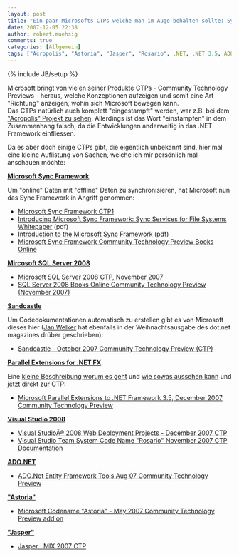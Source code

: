 ```yaml
---
layout: post
title: "Ein paar Microsofts CTPs welche man im Auge behalten sollte: Sync Framework, Astoria, SQL Server 2008..."
date: 2007-12-05 22:38
author: robert.muehsig
comments: true
categories: [Allgemein]
tags: ["Acropolis", "Astoria", "Jasper", "Rosario", .NET, .NET 3.5, ADO.NET, CTP, Microsoft, Parallel Extensions, Sandcastle, SQL, SQL Server 2008, Sync Framework, Visual Studio]
---
```

{% include JB/setup %}
<p>Microsoft bringt von vielen seiner Produkte CTPs - Community Technology Previews - heraus, welche Konzeptionen aufzeigen und somit eine Art "Richtung" anzeigen, wohin sich Microsoft bewegen kann.<br>Das CTPs natürlich auch komplett "eingestampft" werden, war z.B. bei dem <a href="http://blogs.msdn.com/acropolis/archive/2007/10/29/An-Acropolis-Update.aspx" target="_blank">"Acropolis" Projekt zu sehen</a>. Allerdings ist das Wort "einstampfen" in dem Zusammenhang falsch, da die Entwicklungen anderweitig in das .NET Framework einfliessen.</p> <p>Da es aber doch einige CTPs gibt, die eigentlich unbekannt sind, hier mal eine kleine Auflistung von Sachen, welche ich mir persönlich mal anschauen möchte:</p> <p><strong><u>Microsoft Sync Framework</u></strong></p> <p>Um "online" Daten mit "offline" Daten zu synchronisieren, hat Microsoft nun das Sync Framework in Angriff genommen:</p> <ul> <li><a href="http://www.microsoft.com/downloads/details.aspx?FamilyId=35E8F16E-AAA4-4919-8B3C-1CE4EA1F6552&amp;displaylang=en" target="_blank">Microsoft Sync Framework CTP1</a></li> <li><a href="http://www.microsoft.com/downloads/details.aspx?familyid=9C7CC8FC-13BB-48F0-87B2-69D8A0995655&amp;displaylang=en" target="_blank">Introducing Microsoft Sync Framework: Sync Services for File Systems Whitepaper</a> (pdf)</li> <li><a href="http://www.microsoft.com/downloads/details.aspx?familyid=1A4A7EDB-DD09-45D5-8D95-4D695DB3F258&amp;displaylang=en" target="_blank">Introduction to the Microsoft Sync Framework</a> (pdf)</li> <li><a href="http://www.microsoft.com/downloads/details.aspx?familyid=A3EE7BC5-A823-4FB4-B152-9E8CE9D5546F&amp;displaylang=en" target="_blank">Microsoft Sync Framework Community Technology Preview Books Online</a></li></ul> <p><strong><u>Mircosoft SQL Server 2008</u></strong></p> <ul> <li><a href="http://www.microsoft.com/downloads/details.aspx?FamilyID=3bf4c5ca-b905-4ebc-8901-1d4c1d1da884&amp;DisplayLang=en" target="_blank">Microsoft SQL Server 2008 CTP, November 2007</a></li> <li><a href="http://www.microsoft.com/downloads/details.aspx?FamilyID=19db0b42-a5b2-456f-9c5c-f295cdd58d7a&amp;DisplayLang=en" target="_blank">SQL Server 2008 Books Online Community Technology Preview (November 2007)</a></li></ul> <p><strong><u>Sandcastle</u></strong></p> <p>Um Codedokumentationen automatisch zu erstellen gibt es von Microsoft dieses hier (<a href="http://blog.jan-welker.de/2007/12/02/AutomatischesErstellenEinerProfessionellenCodedokumentationMithilfeKostenloserTools.aspx" target="_blank">Jan Welker</a> hat ebenfalls in der Weihnachtsausgabe des dot.net magazines drüber geschrieben):</p> <ul> <li><a href="http://www.microsoft.com/downloads/details.aspx?FamilyID=e82ea71d-da89-42ee-a715-696e3a4873b2&amp;DisplayLang=en" target="_blank">Sandcastle - October 2007 Community Technology Preview (CTP)</a></li></ul> <p><strong><u>Parallel Extensions for .NET FX</u></strong></p> <p>Eine <a href="http://blogs.msdn.com/somasegar/archive/2007/11/29/parallel-extensions-to-the-net-fx-ctp.aspx" target="_blank">kleine Beschreibung worum es geht</a> und <a href="http://blogs.msdn.com/dparys/archive/2007/12/03/tpl-in-c.aspx" target="_blank">wie sowas aussehen kann</a> und jetzt direkt zur CTP:</p> <ul> <li><a href="http://www.microsoft.com/downloads/details.aspx?FamilyID=e848dc1d-5be3-4941-8705-024bc7f180ba&amp;DisplayLang=en" target="_blank">Microsoft Parallel Extensions to .NET Framework 3.5, December 2007 Community Technology Preview</a></li></ul> <p><strong><u>Visual Studio 2008</u></strong></p> <ul> <li><a href="http://www.microsoft.com/downloads/details.aspx?FamilyID=0ff6b63f-f79d-4590-b619-a2a4e06820f0&amp;DisplayLang=en" target="_blank">Visual StudioÂ® 2008 Web Deployment Projects - December 2007 CTP</a></li> <li><a href="http://www.microsoft.com/downloads/details.aspx?FamilyID=50c4b0b3-ae27-45fa-8d13-400066e0fcf5&amp;DisplayLang=en" target="_blank">Visual Studio Team System Code Name "Rosario" November 2007 CTP Documentation</a></li></ul> <p><strong><u>ADO.NET</u></strong></p> <ul> <li><a href="http://www.microsoft.com/downloads/details.aspx?FamilyID=09a36081-5ed1-4648-b995-6239d0b77cb5&amp;DisplayLang=en" target="_blank">ADO.Net Entity Framework Tools Aug 07 Community Technology Preview</a></li></ul> <p><strong><u>"Astoria"</u></strong></p> <ul> <li><a href="http://www.microsoft.com/downloads/details.aspx?FamilyID=6d85055e-3549-48fc-8a2b-f678e6786e3a&amp;DisplayLang=en" target="_blank">Microsoft Codename "Astoria" - May 2007 Community Technology Preview add on</a></li></ul> <p><strong><u>"Jasper"</u></strong></p> <ul> <li><a href="http://www.microsoft.com/downloads/details.aspx?FamilyID=471bb3ac-b31a-49cd-a567-f2e286715c8f&amp;DisplayLang=en" target="_blank">Jasper : MIX 2007 CTP</a></li></ul> <p> <div class="wlWriterSmartContent" id="scid:605EEA63-B54B-4e6d-A290-F5E9E8229FC1:d54a3dd6-a279-4498-93a6-ad20b70389ad" style="padding-right: 0px; display: inline; padding-left: 0px; padding-bottom: 0px; margin: 0px; padding-top: 0px"></div></p>
